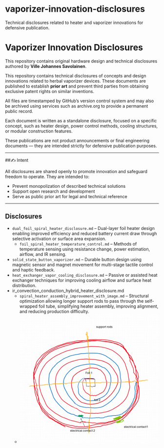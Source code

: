 # vaporizer-innovation-disclosures
Technical disclosures related to heater and vaporizer innovations for defensive publication.
# Vaporizer Innovation Disclosures

This repository contains original hardware design and technical disclosures authored by **Ville Johannes Savolainen**.

This repository contains technical disclosures of concepts and design innovations related to herbal vaporizer devices. These documents are published to establish **prior art** and prevent third parties from obtaining exclusive patent rights on similar inventions.

All files are timestamped by GitHub’s version control system and may also be archived using services such as archive.org to provide a permanent public record.

Each document is written as a standalone disclosure, focused on a specific concept, such as heater design, power control methods, cooling structures, or modular construction features.

These publications are not product announcements or final engineering documents — they are intended strictly for defensive publication purposes.

---
##✍️ Intent

All disclosures are shared openly to promote innovation and safeguard freedom to operate. They are intended to:
- Prevent monopolization of described technical solutions
- Support open research and development
- Serve as public prior art for legal and technical reference

---


## Disclosures

- `dual_foil_spiral_heater_disclosure.md` – Dual-layer foil heater design enabling improved efficiency and reduced battery current draw through selective activation or surface area expansion.
  - `foil_spiral_heater_temperature_control.md` – Methods of temperature sensing using resistance change, power estimation, airflow, and IR sensing.
- `solid_state_button_vaporizer.md` – Durable button design using magnetic sensor and magnet movement for multi-stage tactile control and haptic feedback.
- `heat_exchanger_vapor_cooling_disclosure.md` – Passive or assisted heat exchanger techniques for improving cooling airflow and surface heat distribution.
- ir_convection_conduction_hybrid_heater_disclosure.md
  - `spiral_heater_assembly_improvement_with_image.md` – Structural optimization allowing longer support rods to pass through the self-wrapped foil tube, simplifying heater assembly, improving alignment, and reducing production difficulty.
  - ![Heater Assembly Diagram](heater-design.png)

